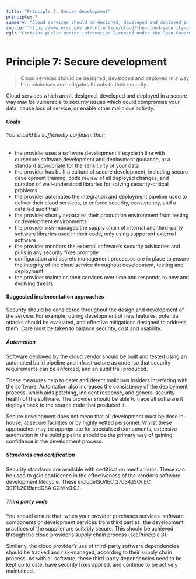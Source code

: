 ```yaml
---
title: "Principle 7: Secure development"
principle: 7
summary: "Cloud services should be designed, developed and deployed in a way that minimises and mitigates threats to their security."
source: "https://www.ncsc.gov.uk/collection/cloud/the-cloud-security-principles/principle-7-secure-development"
ogl: "Contains public sector information licensed under the Open Government Licence v3.0. https://www.nationalarchives.gov.uk/doc/open-government-licence/version/3/"
---
```


# Principle 7: Secure development

> Cloud services should be designed, developed and deployed in a way that minimises and mitigates threats to their security.

Cloud services which aren’t designed, developed and deployed in a secure way may be vulnerable to security issues which could compromise your data, cause loss of service, or enable other malicious activity.

#### Goals

###### You should be sufficiently confident that:

- the provider uses a software development lifecycle in line with oursecure software development and deployment guidance, at a standard appropriate for the sensitivity of your data
- the provider has built a culture of secure development, including secure development training, code review of all deployed changes, and curation of well-understood libraries for solving security-critical problems
- the provider automates the integration and deployment pipeline used to deliver their cloud services, to enforce security, consistency, and a detailed audit trail
- the provider clearly separates their production environment from testing or development environments
- the provider risk-manages the supply chain of internal and third-party software libraries used in their code, only using supported external software
- the provider monitors the external software’s security advisories and pulls in any security fixes promptly
- configuration and secrets management processes are in place to ensure the integrity of the cloud service throughout development, testing and deployment
- the provider maintains their services over time and responds to new and evolving threats

#### Suggested implementation approaches

Security should be considered throughout the design and development of the service. For example, during development of new features, potential attacks should be evaluated, and effective mitigations designed to address them. Care must be taken to balance security, cost and usability.

##### Automation

Software deployed by the cloud vendor should be built and tested using an automated build pipeline and infrastructure as code, so that security requirements can be enforced, and an audit trail produced.

These measures help to deter and detect malicious insiders interfering with the software. Automation also increases the consistency of the deployment process, which aids patching, incident response, and general security health of the software. The provider should be able to trace all software it deploys back to the source code that produced it.

Secure development does not mean that all development must be done in-house, at secure facilities or by highly vetted personnel. Whilst these approaches may be appropriate for specialised components, extensive automation in the build pipeline should be the primary way of gaining confidence in the development process.

##### Standards and certification

Security standards are available with certification mechanisms. These can be used to gain confidence in the effectiveness of the vendor’s software development lifecycle. These includeISO/IEC 27034,ISO/IEC 30111:2019andCSA CCM v3.0.1.

##### Third party code

You should ensure that, when your provider purchases services, software components or development services from third parties, the development practices of the supplier are suitably secure. This should be achieved through the cloud provider’s supply chain process (seePrinciple 8).

Similarly, the cloud provider’s use of third-party software dependencies should be tracked and risk-managed, according to their supply chain process. As with all software, these third-party dependencies need to be kept up to date, have security fixes applied, and continue to be actively maintained.
